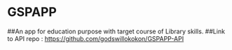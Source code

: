 # GSPAPP
##An app for education purpose with target course of Library skills.
##Link to API repo : https://github.com/godswillokokon/GSPAPP-API 
